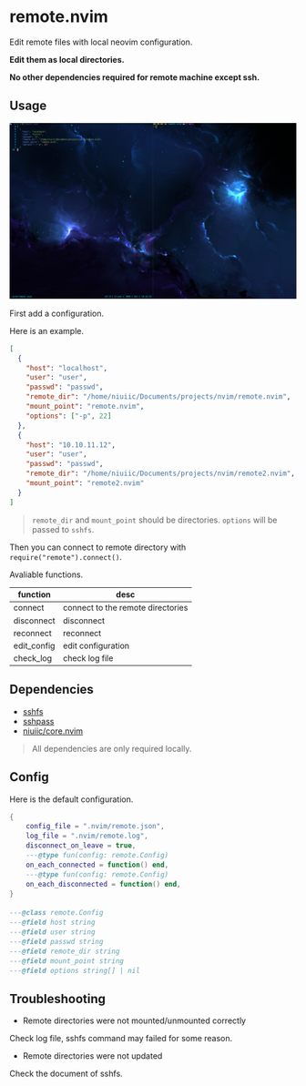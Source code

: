 # remote.nvim

Edit remote files with local neovim configuration.

**Edit them as local directories.**

**No other dependencies required for remote machine except ssh.**

## Usage

<img src="https://github.com/niuiic/assets/blob/main/remote.nvim/usage.gif" />

First add a configuration.

Here is an example.

```json
[
  {
    "host": "localhost",
    "user": "user",
    "passwd": "passwd",
    "remote_dir": "/home/niuiic/Documents/projects/nvim/remote.nvim",
    "mount_point": "remote.nvim",
    "options": ["-p", 22]
  },
  {
    "host": "10.10.11.12",
    "user": "user",
    "passwd": "passwd",
    "remote_dir": "/home/niuiic/Documents/projects/nvim/remote2.nvim",
    "mount_point": "remote2.nvim"
  }
]
```

> `remote_dir` and `mount_point` should be directories. `options` will be passed to `sshfs`.

Then you can connect to remote directory with `require("remote").connect()`.

Avaliable functions.

| function    | desc                              |
| ----------- | --------------------------------- |
| connect     | connect to the remote directories |
| disconnect  | disconnect                        |
| reconnect   | reconnect                         |
| edit_config | edit configuration                |
| check_log   | check log file                    |

## Dependencies

- [sshfs](https://github.com/libfuse/sshfs)
- [sshpass](https://sourceforge.net/projects/sshpass)
- [niuiic/core.nvim](https://github.com/niuiic/core.nvim)

> All dependencies are only required locally.

## Config

Here is the default configuration.

```lua
{
	config_file = ".nvim/remote.json",
	log_file = ".nvim/remote.log",
	disconnect_on_leave = true,
	---@type fun(config: remote.Config)
	on_each_connected = function() end,
	---@type fun(config: remote.Config)
	on_each_disconnected = function() end,
}

---@class remote.Config
---@field host string
---@field user string
---@field passwd string
---@field remote_dir string
---@field mount_point string
---@field options string[] | nil
```

## Troubleshooting

- Remote directories were not mounted/unmounted correctly

Check log file, sshfs command may failed for some reason.

- Remote directories were not updated

Check the document of sshfs.
